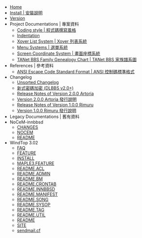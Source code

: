 - [Home](https://github.com/ccns/dreamlandbbs/wiki)
- [Install | 安裝說明](https://github.com/ccns/dreamlandbbs/wiki/INSTALL)
- [Version](https://github.com/ccns/dreambbs/wiki/VERSION)
- Project Documentations | 專案資料
    - [Coding style | 程式碼撰寫風格](https://github.com/ccns/dreambbs/wiki/CODING-STYLE-zh_tw)
    - [Indentation](https://github.com/ccns/dreambbs/wiki/INDENT)
    - [Xover List System | Xover 列表系統](https://github.com/ccns/dreambbs/wiki/Xover-List-System-zh_tw)
    - [Menu Systems | 選單系統](https://github.com/ccns/dreambbs/wiki/Menu-Systems-zh_tw)
    - [Screen Coordinate System | 畫面座標系統](https://github.com/ccns/dreambbs/wiki/Screen-Coordinate-System-zh_tw)
    - [TANet BBS Family Genealogy Chart | TANet BBS 家族譜系圖](https://github.com/ccns/dreambbs/wiki/TANet-BBS-Family-Genealogy-Chart-zh_tw)
- References | 參考資料
    - [ANSI Escape Code Standard Format | ANSI 控制碼標準格式](https://github.com/ccns/dreambbs/wiki/ANSI-Escape-Code-Standard-Format-zh_tw)
- Changelog
    - [Unsorted Changelog](https://github.com/ccns/dreambbs/wiki/CHANGELOG)
    - [新式密碼加密 (DLBBS v2.0+)](https://github.com/ccns/dreambbs/wiki/new_encrypt_way)
    - [Release Notes of Version 2.0.0 Artoria](https://github.com/ccns/dreambbs/wiki/Release-Notes-of-Version-2.0.0)
    - [Version 2.0.0 Artoria 發行說明](https://github.com/ccns/dreamlandbbs/wiki/Release-Notes-of-Version-2.0.0-Artoria---zh_TW)
    - [Release Notes of Version 1.0.0 Rimuru](https://github.com/ccns/dreambbs/wiki/v1.0-rimuru)
    - [Version 1.0.0 Rimuru 發行說明](https://github.com/ccns/dreambbs/wiki/v1.0-rimuru-zh_tw)
- Legacy Documentations | 舊有資料
- NoCeM-innbbsd
    - [CHANGES](https://github.com/ccns/dreambbs/wiki/LEGACY-CHANGES.nocem)
    - [NOCEM](https://github.com/ccns/dreambbs/wiki/LEGACY-NOCEM)
    - [README](https://github.com/ccns/dreambbs/wiki/LEGACY-README.nocem)
- WindTop 3.02
    - [FAQ](https://github.com/ccns/dreambbs/wiki/LEGACY-FAQ)
    - [FEATURE](https://github.com/ccns/dreambbs/wiki/LEGACY-FEATURE)
    - [INSTALL](https://github.com/ccns/dreambbs/wiki/LEGACY-INSTALL)
    - [MAPLE3.FEATURE](https://github.com/ccns/dreambbs/wiki/LEGACY-MAPLE3.FEATURE)
    - [README.ACL](https://github.com/ccns/dreambbs/wiki/LEGACY-README.ACL)
    - [README.ADMIN](https://github.com/ccns/dreambbs/wiki/LEGACY-README.ADMIN)
    - [README.BM](https://github.com/ccns/dreambbs/wiki/LEGACY-README.BM)
    - [README.CRONTAB](https://github.com/ccns/dreambbs/wiki/LEGACY-README.CRONTAB)
    - [README.INNBBSD](https://github.com/ccns/dreambbs/wiki/LEGACY-README.INNBBSD)
    - [README.MANIFEST](https://github.com/ccns/dreambbs/wiki/LEGACY-README.MANIFEST)
    - [README.SONG](https://github.com/ccns/dreambbs/wiki/LEGACY-README.SONG)
    - [README.SYSOP](https://github.com/ccns/dreambbs/wiki/LEGACY-README.SYSOP)
    - [README.TAG](https://github.com/ccns/dreambbs/wiki/LEGACY-README.TAG)
    - [README.UTIL](https://github.com/ccns/dreambbs/wiki/LEGACY-README.UTIL)
    - [README](https://github.com/ccns/dreambbs/wiki/LEGACY-README)
    - [SITE](https://github.com/ccns/dreambbs/wiki/LEGACY-SITE)
    - [sendmail.cf](https://github.com/ccns/dreambbs/wiki/LEGACY-sendmail.cf)
